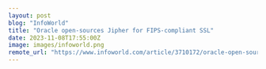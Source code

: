 ```yaml
---
layout: post
blog: "InfoWorld"
title: "Oracle open-sources Jipher for FIPS-compliant SSL"
date: 2023-11-08T17:55:00Z
image: images/infoworld.png
remote_url: "https://www.infoworld.com/article/3710172/oracle-open-sources-jipher-for-fips-compliant-ssl.html#tk.rss_applicationdevelopment"
---
```

